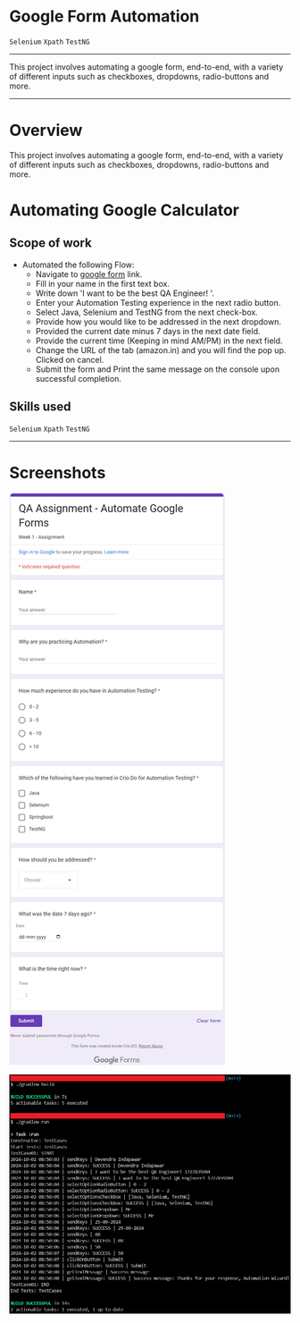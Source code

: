 # Google Form Automation

`Selenium` `Xpath` `TestNG`

---

This project involves automating a google form, end-to-end, with a variety of different inputs such as checkboxes, dropdowns, radio-buttons and more.

---

# Overview
This project involves automating a google form, end-to-end, with a variety of different inputs such as checkboxes, dropdowns, radio-buttons and more.

# Automating Google Calculator
## Scope of work
* Automated the following Flow:
     * Navigate to [google form](https://docs.google.com/forms/d/e/1FAIpQLSep9LTMntH5YqIXa5nkiPKSs283kdwitBBhXWyZdAS-e4CxBQ/viewform) link.
     * Fill in your name in the first text box.
     * Write down 'I want to be the best QA Engineer! <epochTime>'.
     * Enter your Automation Testing experience in the next radio button.
     * Select Java, Selenium and TestNG from the next check-box.
     * Provide how you would like to be addressed in the next dropdown.
     * Provided the current date minus 7 days in the next date field.
     * Provide the current time (Keeping in mind AM/PM) in the next field.
     * Change the URL of the tab (amazon.in) and you will find the pop up. Clicked on cancel.
     * Submit the form and Print the same message on the console upon successful completion.

## Skills used
`Selenium` `Xpath` `TestNG`

---

# Screenshots
![Google Form](screenshots/Screenshot20241002092126.png)

![gradle build, run](screenshots/Screenshot20241002085040.png)
